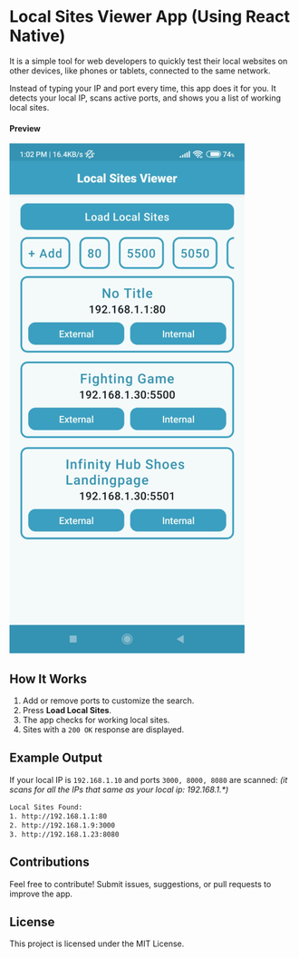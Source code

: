 # Local Sites Viewer App (Using React Native)

It is a simple tool for web developers to quickly test their local websites on
other devices, like phones or tablets, connected to the same network.

Instead of typing your IP and port every time, this app does it for you. It detects your local IP,
scans active ports, and shows you a list of working local sites.

#### Preview

![Preview Image](https://github.com/MohammedMMC/Local-Sites-Viewer-RN/blob/main/preview.png?raw=true)

## How It Works

1. Add or remove ports to customize the search.
2. Press **Load Local Sites**.
3. The app checks for working local sites.
4. Sites with a `200 OK` response are displayed.

## Example Output

If your local IP is `192.168.1.10` and ports `3000, 8000, 8080` are scanned:
_(it scans for all the IPs that same as your local ip: 192.168.1.\*)_

```
Local Sites Found:
1. http://192.168.1.1:80
2. http://192.168.1.9:3000
3. http://192.168.1.23:8080
```

## Contributions

Feel free to contribute! Submit issues, suggestions, or pull requests to improve the app.

## License

This project is licensed under the MIT License.
